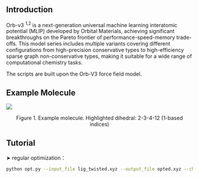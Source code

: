 ## Introduction
Orb-v3 <sup>1,2</sup> is a next-generation universal machine learning interatomic potential (MLIP) developed by Orbital Materials, achieving significant breakthroughs on the Pareto frontier of performance-speed-memory trade-offs. This model series includes multiple variants covering different configurations from high-precision conservative types to high-efficiency sparse graph non-conservative types, making it suitable for a wide range of computational chemistry tasks.

The scripts are built upon the Orb-V3 force field model.

## Example Molecule
<img src="http://blog.molcalx.com.cn/wp-content/uploads/2025/09/twisted_dihedral_angle-2-3-4-12-768x494.png">
<p style="text-align:center;">Figure 1. Example molecule. Highlighted dihedral: 2-3-4-12 (1-based indices)</p>

## Tutorial
➤ regular optimization：
```bash
python opt.py --input_file lig_twisted.xyz --output_file opted.xyz --charge 0 --spin 1
```

